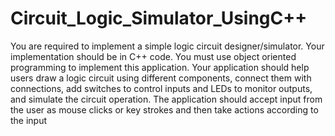 # Circuit_Logic_Simulator_UsingC++
 You are required to implement a simple logic circuit designer/simulator. Your implementation
should be in C++ code. You must use object oriented programming to implement this application.
Your application should help users draw a logic circuit using different components, connect them
with connections, add switches to control inputs and LEDs to monitor outputs, and simulate the
circuit operation. The application should accept input from the user as mouse clicks or key strokes
and then take actions according to the input
